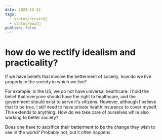 ```yaml
---
date: 2024-12-12
tags:
  - status/scratch📝
  - status/boat🚤
publish: false
---
```

# how do we rectify idealism and practicality?


If we have beliefs that involve the betterment of society, how do we live properly in the society in which we live?

For example, in the US, we do not have universal healthcare. I hold the belief that everyone should have the right to healthcare, and the government should exist to serve it's citizens. However, although I believe that to be true, I still need to have private health insurance to cover myself. This extends to anything. How do we take care of ourselves while also working to better society?

Does one have to sacrifice their betterment to be the change they wish to see in the world? Probably not, but it often happens.